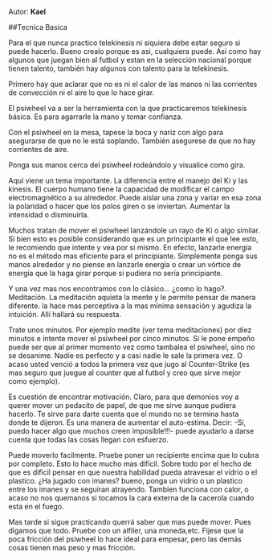 Autor: **Kael**

##Tecnica Basica

Para el que nunca practico telekinesis ni siquiera debe estar seguro si puede hacerlo. Bueno crealo porque es asi, cualquiera puede. Asi como hay algunos que juegan bien al futbol y estan en la selección nacional porque tienen talento, también hay algunos con talento para la telekinesis.

Primero hay que aclarar que no es ni el calor de las manos ni las corrientes de convección ni el aire lo que lo hace girar.

El psiwheel va a ser la herramienta con la que practicaremos telekinesis básica. Es para agarrarle la mano y tomar confianza.

Con el psiwheel en la mesa, tapese la boca y nariz con algo para asegurarse de que no le está soplando. También asegurese de que no hay corrientes de aire.

Ponga sus manos cerca del psiwheel rodeándolo y visualice como gira.

Aquí viene un tema importante. La diferencia entre el manejo del Ki y las kinesis. El cuerpo humano tiene la capacidad de modificar el campo electromagnético a su alrededor. Puede aislar una zona y variar en esa zona la polaridad o hacer que los polos giren o se inviertan. Aumentar la intensidad o disminuirla.

Muchos tratan de mover el psiwheel lanzándole un rayo de Ki o algo similar. Si bien esto es posible considerando que es un principiante el que lee esto, le recomiendo que intente y vea por si mismo. En efecto, lanzarle energía no es el método mas eficiente para el principiante. Simplemente ponga sus manos alrededor y no piense en lanzarle energía o crear un vórtice de energía que la haga girar porque si pudiera no sería principiante.

Y una vez mas nos encontramos con lo clásico... ¿como lo hago?. Meditación. La meditación aquieta la mente y le permite pensar de manera diferente. la hace mas perceptiva a la mas mínima sensación y agudiza la intuición. Allí hallará su respuesta.

Trate unos minutos. Por ejemplo medite (ver tema meditaciones) por diez minutos e intente mover el psiwheel por cinco minutos. Si le pone empeño puede ser que al primer momento vez como tambalea el psiwheel, sino no se desanime. Nadie es perfecto y a casi nadie le sale la primera vez. O acaso usted venció a todos la primera vez que jugo al Counter-Strike (es mas seguro que juegue al counter que al futbol y creo que sirve mejor como ejemplo).

Es cuestión de encontrar motivación. Claro, para que demonios voy a querer mover un pedacito de papel, de que me sirve aunque pudiera hacerlo. Te sirve para darte cuenta que el mundo no se termina hasta donde te dijeron. Es una manera de aumentar el auto-estima. Decir: -Si, puedo hacer algo que muchos creen imposible!!!- puede ayudarlo a darse cuenta que todas las cosas llegan con esfuerzo.

Puede moverlo facilmente. Pruebe poner un recipiente encima que lo cubra por completo. Esto lo hace mucho mas dificil. Sobre todo por el hecho de que es dificil pensar en que nuestra habilidad pueda atravesar el vidrio o el plastico. ¿Ha jugado con imanes? bueno, ponga un vidrio o un plastico entre los imanes y se seguiran atrayendo. Tambien funciona con calor, o acaso no nos quemanos si tocamos la cara externa de la cacerola cuando esta en el fuego.

Mas tarde si sigue practicando querrá saber que mas puede mover. Pues digamos que todo. Pruebe con un alfiler, una moneda,etc. Fijese que la poca fricción del psiwheel lo hace ideal para empesar, pero las demás cosas tienen mas peso y mas fricción.
